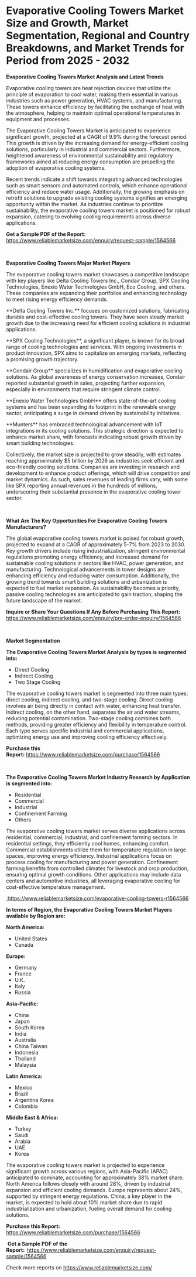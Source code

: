 <p><h1>Evaporative Cooling Towers Market Size and Growth, Market Segmentation, Regional and Country Breakdowns, and Market Trends for Period from 2025 -  2032</h1></p><p><strong>Evaporative Cooling Towers Market Analysis and Latest Trends</strong></p>
<p><p>Evaporative cooling towers are heat rejection devices that utilize the principle of evaporation to cool water, making them essential in various industries such as power generation, HVAC systems, and manufacturing. These towers enhance efficiency by facilitating the exchange of heat with the atmosphere, helping to maintain optimal operational temperatures in equipment and processes.</p><p>The Evaporative Cooling Towers Market is anticipated to experience significant growth, projected at a CAGR of 9.9% during the forecast period. This growth is driven by the increasing demand for energy-efficient cooling solutions, particularly in industrial and commercial sectors. Furthermore, heightened awareness of environmental sustainability and regulatory frameworks aimed at reducing energy consumption are propelling the adoption of evaporative cooling systems.</p><p>Recent trends indicate a shift towards integrating advanced technologies such as smart sensors and automated controls, which enhance operational efficiency and reduce water usage. Additionally, the growing emphasis on retrofit solutions to upgrade existing cooling systems signifies an emerging opportunity within the market. As industries continue to prioritize sustainability, the evaporative cooling towers market is positioned for robust expansion, catering to evolving cooling requirements across diverse applications.</p></p>
<p><strong>Get a Sample PDF of the Report:&nbsp;</strong> <a href="https://www.reliablemarketsize.com/enquiry/request-sample/1564566?utm_campaign=2272&utm_medium=2&utm_source=Github&utm_content=ia&utm_term=16022025&utm_id=evaporative-cooling-towers">https://www.reliablemarketsize.com/enquiry/request-sample/1564566</a></p>
<p>&nbsp;</p>
<p><strong>Evaporative Cooling Towers Major Market Players</strong></p>
<p><p>The evaporative cooling towers market showcases a competitive landscape with key players like Delta Cooling Towers Inc., Condair Group, SPX Cooling Technologies, Enexio Water Technologies GmbH, Eco Cooling, and others. These companies are expanding their portfolios and enhancing technology to meet rising energy efficiency demands.</p><p>**Delta Cooling Towers Inc.** focuses on customized solutions, fabricating durable and cost-effective cooling towers. They have seen steady market growth due to the increasing need for efficient cooling solutions in industrial applications.</p><p>**SPX Cooling Technologies**, a significant player, is known for its broad range of cooling technologies and services. With ongoing investments in product innovation, SPX aims to capitalize on emerging markets, reflecting a promising growth trajectory.</p><p>**Condair Group** specializes in humidification and evaporative cooling solutions. As global awareness of energy conservation increases, Condair reported substantial growth in sales, projecting further expansion, especially in environments that require stringent climate control.</p><p>**Enexio Water Technologies GmbH** offers state-of-the-art cooling systems and has been expanding its footprint in the renewable energy sector, anticipating a surge in demand driven by sustainability initiatives. </p><p>**Munters** has embraced technological advancement with IoT integrations in its cooling solutions. This strategic direction is expected to enhance market share, with forecasts indicating robust growth driven by smart building technologies.</p><p>Collectively, the market size is projected to grow steadily, with estimates reaching approximately $5 billion by 2026 as industries seek efficient and eco-friendly cooling solutions. Companies are investing in research and development to enhance product offerings, which will drive competition and market dynamics. As such, sales revenues of leading firms vary, with some like SPX reporting annual revenues in the hundreds of millions, underscoring their substantial presence in the evaporative cooling tower sector.</p></p>
<p>&nbsp;</p>
<p><strong>What Are The Key Opportunities For Evaporative Cooling Towers Manufacturers?</strong></p>
<p><p>The global evaporative cooling towers market is poised for robust growth, projected to expand at a CAGR of approximately 5-7% from 2023 to 2030. Key growth drivers include rising industrialization, stringent environmental regulations promoting energy efficiency, and increased demand for sustainable cooling solutions in sectors like HVAC, power generation, and manufacturing. Technological advancements in tower designs are enhancing efficiency and reducing water consumption. Additionally, the growing trend towards smart building solutions and urbanization is expected to fuel market expansion. As sustainability becomes a priority, passive cooling technologies are anticipated to gain traction, shaping the future landscape of the market.</p></p>
<p><strong>Inquire or Share Your Questions If Any Before Purchasing This Report:</strong> <a href="https://www.reliablemarketsize.com/enquiry/pre-order-enquiry/1564566?utm_campaign=2272&utm_medium=2&utm_source=Github&utm_content=ia&utm_term=16022025&utm_id=evaporative-cooling-towers">https://www.reliablemarketsize.com/enquiry/pre-order-enquiry/1564566</a></p>
<p>&nbsp;</p>
<p><strong>Market Segmentation</strong></p>
<p><strong>The Evaporative Cooling Towers Market Analysis by types is segmented into:</strong></p>
<p><ul><li>Direct Cooling</li><li>Indirect Cooling</li><li>Two Stage Cooling</li></ul></p>
<p><p>The evaporative cooling towers market is segmented into three main types: direct cooling, indirect cooling, and two-stage cooling. Direct cooling involves air being directly in contact with water, enhancing heat transfer. Indirect cooling, on the other hand, separates the air and water streams, reducing potential contamination. Two-stage cooling combines both methods, providing greater efficiency and flexibility in temperature control. Each type serves specific industrial and commercial applications, optimizing energy use and improving cooling efficiency effectively.</p></p>
<p><strong>Purchase this Report:&nbsp;</strong><a href="https://www.reliablemarketsize.com/purchase/1564566?utm_campaign=2272&utm_medium=2&utm_source=Github&utm_content=ia&utm_term=16022025&utm_id=evaporative-cooling-towers">https://www.reliablemarketsize.com/purchase/1564566</a></p>
<p>&nbsp;</p>
<p><strong>The Evaporative Cooling Towers Market Industry Research by Application is segmented into:</strong></p>
<p><ul><li>Residential</li><li>Commercial</li><li>Industrial</li><li>Confinement Farming</li><li>Others</li></ul></p>
<p><p>The evaporative cooling towers market serves diverse applications across residential, commercial, industrial, and confinement farming sectors. In residential settings, they efficiently cool homes, enhancing comfort. Commercial establishments utilize them for temperature regulation in large spaces, improving energy efficiency. Industrial applications focus on process cooling for manufacturing and power generation. Confinement farming benefits from controlled climates for livestock and crop production, ensuring optimal growth conditions. Other applications may include data centers and automotive industries, all leveraging evaporative cooling for cost-effective temperature management.</p></p>
<p><a href="https://www.reliablemarketsize.com/evaporative-cooling-towers-r1564566?utm_campaign=2272&utm_medium=2&utm_source=Github&utm_content=ia&utm_term=16022025&utm_id=evaporative-cooling-towers">&nbsp;https://www.reliablemarketsize.com/evaporative-cooling-towers-r1564566</a></p>
<p><strong>In terms of Region, the Evaporative Cooling Towers Market Players available by Region are:</strong></p>
<p>
    <p> <strong> North America: </strong>
        <ul>
            <li>United States</li>
            <li>Canada</li>
        </ul>
        </p> 
    <p> <strong> Europe: </strong>
        <ul>
            <li>Germany</li>
            <li>France</li>
            <li>U.K.</li>
            <li>Italy</li>
            <li>Russia</li>
        </ul>
        </p> 
    <p> <strong> Asia-Pacific: </strong>
        <ul>
            <li>China</li>
            <li>Japan</li>
            <li>South Korea</li>
            <li>India</li>
            <li>Australia</li>
            <li>China Taiwan</li>
            <li>Indonesia</li>
            <li>Thailand</li>
            <li>Malaysia</li>
        </ul>
        </p> 
    <p> <strong> Latin America: </strong>
        <ul>
            <li>Mexico</li>
            <li>Brazil</li>
            <li>Argentina Korea</li>
            <li>Colombia</li>
        </ul>
        </p> 
    <p> <strong> Middle East & Africa: </strong>
        <ul>
            <li>Turkey</li>
            <li>Saudi</li>
            <li>Arabia</li>
            <li>UAE</li>
            <li>Korea</li>
        </ul>
    </p>
    </p>
<p><p>The evaporative cooling towers market is projected to experience significant growth across various regions, with Asia-Pacific (APAC) anticipated to dominate, accounting for approximately 38% market share. North America follows closely with around 28%, driven by industrial expansion and efficient cooling demands. Europe represents about 24%, supported by stringent energy regulations. China, a key player in the market, is expected to hold about 10% market share due to rapid industrialization and urbanization, fueling overall demand for cooling solutions.</p></p>
<p><strong>Purchase this Report: </strong><a href="https://www.reliablemarketsize.com/purchase/1564566?utm_campaign=2272&utm_medium=2&utm_source=Github&utm_content=ia&utm_term=16022025&utm_id=evaporative-cooling-towers">https://www.reliablemarketsize.com/purchase/1564566</a></p>
<p>&nbsp;<strong>Get a Sample PDF of the Report:&nbsp;&nbsp;</strong><a href="https://www.reliablemarketsize.com/enquiry/request-sample/1564566?utm_campaign=2272&utm_medium=2&utm_source=Github&utm_content=ia&utm_term=16022025&utm_id=evaporative-cooling-towers">https://www.reliablemarketsize.com/enquiry/request-sample/1564566</a></p>
<p><strong></strong></p>
<p>Check more reports on <a href="https://www.reliablemarketsize.com/?utm_campaign=2272&utm_medium=2&utm_source=Github&utm_content=ia&utm_term=16022025&utm_id=evaporative-cooling-towers">https://www.reliablemarketsize.com/</a></p>